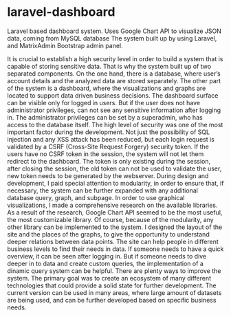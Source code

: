# laravel-dashboard
Laravel based dashboard system. Uses Google Chart API to visualize JSON data, coming from MySQL database
The system built up by using Laravel, and MatrixAdmin Bootstrap admin panel.

It is crucial to establish a high security level in order to build a system that is capable
of storing sensitive data. That is why the system built up of two separated components.
On the one hand, there is a database, where user’s account details and the analyzed
data are stored separately. The other part of the system is a dashboard, where the
visualizations and graphs are located to support data driven business decisions.
The dashboard surface can be visible only for logged in users. But if the user does not
have administrator privileges, can not see any sensitive information after logging in.
The administrator privileges can be set by a superadmin, who has access to the
database itself.
The high level of security was one of the most important factor during the
development. Not just the possibility of SQL injection and any XSS attack has been
reduced, but each login request is validated by a CSRF (Cross-Site Request Forgery)
security token. If the users have no CSRF token in the session, the system will not let
them redirect to the dashboard. The token is only existing during the session, after
closing the session, the old token can not be used to validate the user, new token needs
to be generated by the webserver.
During design and development, I paid special attention to modularity, in order to
ensure that, if necessary, the system can be further expanded with any additional
database query, graph, and subpage.
In order to use graphical visualizations, I made a comprehensive research on the
available libraries. As a result of the research, Google Chart API seemed to be the
most useful, the most customizable library. Of course, because of the modularity, any
other library can be implemented to the system. I designed the layout of the site and 
the places of the graphs, to give the opportunity to understand deeper relations
between data points. The site can help people in different business levels to find their
needs in data. If someone needs to have a quick overview, it can be seen after logging
in. But if someone needs to dive deeper in to data and create custom queries, the
implementation of a dinamic query system can be helpful.
There are plenty ways to improve the system. The primary goal was to create an
ecosystem of many different technologies that could provide a solid state for further
development. The current version can be used in many areas, where large amount of
datasets are being used, and can be further developed based on specific business
needs.

